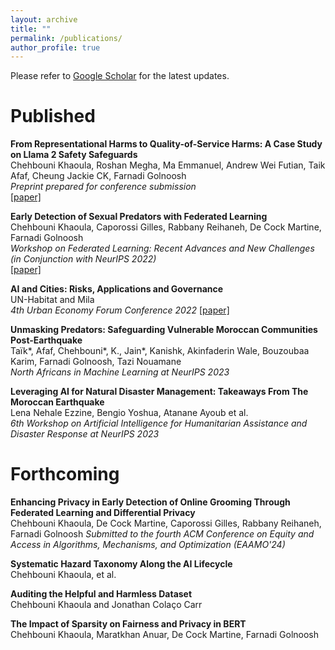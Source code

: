 ```yaml
---
layout: archive
title: ""
permalink: /publications/
author_profile: true
---
```


<!-- When adding new publications, leave two spaces at the end of every line to go to the next line! -->

Please refer to [Google Scholar](https://scholar.google.com/citations?hl=en&user=dHThNZgAAAAJ) for the latest updates.



<h1> Published </h1>

**From Representational Harms to Quality-of-Service Harms: A Case Study on Llama 2 Safety Safeguards**  <br>
Chehbouni Khaoula, Roshan Megha, Ma Emmanuel, Andrew Wei Futian, Taik Afaf, Cheung Jackie CK, Farnadi Golnoosh<br>
_Preprint prepared for conference submission_  
[\[paper\]](https://arxiv.org/abs/2403.13213)

**Early Detection of Sexual Predators with Federated Learning**  <br>
Chehbouni Khaoula, Caporossi Gilles, Rabbany Reihaneh, De Cock Martine, Farnadi Golnoosh <br>
_Workshop on Federated Learning: Recent Advances and New Challenges (in Conjunction with NeurIPS 2022)_  
[\[paper\]](https://openreview.net/pdf?id=M84OnT0ZvDq)

**AI and Cities: Risks, Applications and Governance**  <br>
UN-Habitat and Mila<br>
_4th Urban Economy Forum Conference 2022_ 
[\[paper\]](https://unhabitat.org/ai-cities-risks-applications-and-governance)

**Unmasking Predators: Safeguarding Vulnerable  Moroccan Communities Post-Earthquake**  <br>
Taïk*, Afaf, Chehbouni*, K., Jain*, Kanishk, Akinfaderin Wale, Bouzoubaa Karim, Farnadi Golnoosh, Tazi Nouamane <br>
_North Africans in Machine Learning at NeurIPS 2023_  

**Leveraging AI for Natural Disaster Management: Takeaways From The Moroccan Earthquake**  <br>
Lena Nehale Ezzine, Bengio Yoshua, Atanane Ayoub et al.<br>
_6th Workshop on Artificial Intelligence for Humanitarian Assistance and Disaster Response at NeurIPS 2023_  


<h1> Forthcoming </h1>

**Enhancing Privacy in Early Detection of Online Grooming Through Federated Learning and Differential Privacy**  <br>
Chehbouni Khaoula, De Cock Martine, Caporossi Gilles, Rabbany Reihaneh, Farnadi Golnoosh
_Submitted to the fourth ACM Conference on Equity and Access in Algorithms, Mechanisms, and Optimization (EAAMO'24)_ 

**Systematic Hazard Taxonomy Along the AI Lifecycle**  <br>
Chehbouni Khaoula, et al.

**Auditing the Helpful and Harmless Dataset**  <br>
Chehbouni Khaoula and Jonathan Colaço Carr

**The Impact of Sparsity on Fairness and Privacy in BERT**  <br>
Chehbouni Khaoula, Maratkhan Anuar, De Cock Martine, Farnadi Golnoosh



